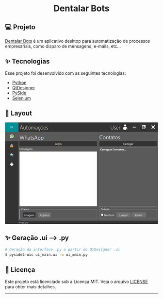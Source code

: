 <h1 align="center">
   Dentalar Bots
</h1>

## 💻 Projeto

[Dentalar Bots](https://github.com/lucasspeixoto/dentalar_bots) é um aplicativo desktop
para automatização de processos empresariais, como disparo de mensagens, e-mails, etc...

## ✨ Tecnologias

Esse projeto foi desenvolvido com as seguintes tecnologias:

- [Python](https://www.python.org/)
- [QtDesigner](https://doc.qt.io/qt-6/qtdesigner-manual.html)
- [PySide](https://doc.qt.io/qt-6/qtdesigner-manual.html)
- [Selenium](https://selenium-python.readthedocs.io/)


## 🔖 Layout

![interface](images/Layout/layout.png 'Layout')

## ✨ Geração .ui --> .py

```bash
# Geração da interface .py a partir do QtDesigner .ui
$ pyside2-uic ui_main.ui -o ui_main.py
```
## 📝 Licença

Este projeto está licenciado sob a Licença MIT. Veja o arquivo [LICENSE](LICENSE) para obter mais detalhes.

---
